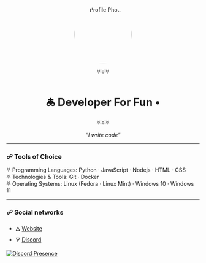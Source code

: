 <div align="center">

<img src="https://avatars.githubusercontent.com/u/143004358?s=400&u=b683973fc13fe11845695351a062a32cc87de827&v=4" alt="Profile Photo" style="border-radius: 50%; width: 150px; height: 150px;"/>

⛧⛧⛧  
# 🜏 Developer For Fun •  
⛧⛧⛧

_“I write code”_

</div>

---

### ☍ Tools of Choice

⛧ Programming Languages: Python · JavaScript · Nodejs · HTML · CSS </br>
⛧ Technologies & Tools: Git · Docker </br>
⛧ Operating Systems: Linux (Fedora · Linux Mint) · Windows 10 · Windows 11 </br>

---

### ☍ Social networks

- 🜂 [Website](https://1vcb.com/)
- 🜃 [Discord](https://discord.com/users/955230533137367100)

[![Discord Presence](https://lanyard.cnrad.dev/api/955230533137367100)](https://discord.com/users/955230533137367100)

